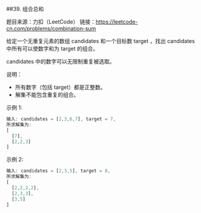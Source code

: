 ##39. 组合总和

题目来源：力扣（LeetCode）
链接：https://leetcode-cn.com/problems/combination-sum

给定一个无重复元素的数组 candidates 和一个目标数 target ，找出 candidates 中所有可以使数字和为 target 的组合。

candidates 中的数字可以无限制重复被选取。

说明：

- 所有数字（包括 target）都是正整数。
- 解集不能包含重复的组合。 

示例 1:

```js
输入: candidates = [2,3,6,7], target = 7,
所求解集为:
[
  [7],
  [2,2,3]
]
```



示例 2:

```js
输入: candidates = [2,3,5], target = 8,
所求解集为:
[
  [2,2,2,2],
  [2,3,3],
  [3,5]
]
```



